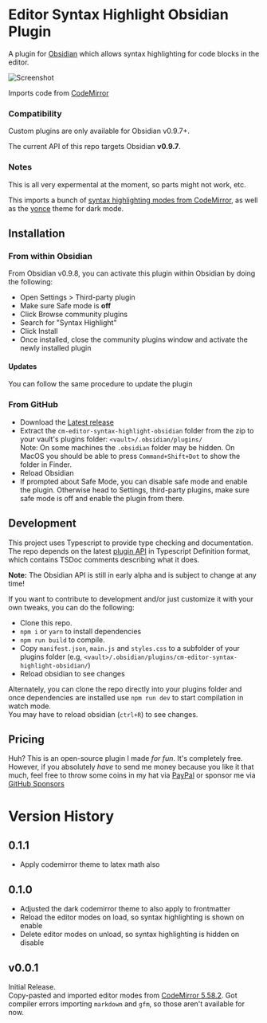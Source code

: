 # Editor Syntax Highlight Obsidian Plugin
A plugin for [Obsidian](https://obsidian.md) which allows syntax highlighting for code blocks in the editor.

![Screenshot](https://github.com/deathau/cm-editor-syntax-highlight-obsidian/raw/main/screenshot.png)

Imports code from [CodeMirror](https://github.com/codemirror/CodeMirror/)

### Compatibility

Custom plugins are only available for Obsidian v0.9.7+.

The current API of this repo targets Obsidian **v0.9.7**. 

### Notes
This is all very expermental at the moment, so parts might not work, etc.

This imports a bunch of [syntax highlighting modes from CodeMirror](https://github.com/codemirror/CodeMirror/tree/5.58.2/mode), as well as the [yonce](https://github.com/codemirror/CodeMirror/blob/5.58.2/theme/yonce.css) theme for dark mode.

## Installation

### From within Obsidian
From Obsidian v0.9.8, you can activate this plugin within Obsidian by doing the following:
- Open Settings > Third-party plugin
- Make sure Safe mode is **off**
- Click Browse community plugins
- Search for "Syntax Highlight"
- Click Install
- Once installed, close the community plugins window and activate the newly installed plugin
#### Updates
You can follow the same procedure to update the plugin

### From GitHub
- Download the [Latest release](https://github.com/deathau/cm-editor-syntax-highlight-obsidian/releases/latest)
- Extract the `cm-editor-syntax-highlight-obsidian` folder from the zip to your vault's plugins folder: `<vault>/.obsidian/plugins/`  
Note: On some machines the `.obsidian` folder may be hidden. On MacOS you should be able to press `Command+Shift+Dot` to show the folder in Finder.
- Reload Obsidian
- If prompted about Safe Mode, you can disable safe mode and enable the plugin.
Otherwise head to Settings, third-party plugins, make sure safe mode is off and
enable the plugin from there.

## Development

This project uses Typescript to provide type checking and documentation.  
The repo depends on the latest [plugin API](https://github.com/obsidianmd/obsidian-api) in Typescript Definition format, which contains TSDoc comments describing what it does.

**Note:** The Obsidian API is still in early alpha and is subject to change at any time!

If you want to contribute to development and/or just customize it with your own
tweaks, you can do the following:
- Clone this repo.
- `npm i` or `yarn` to install dependencies
- `npm run build` to compile.
- Copy `manifest.json`, `main.js` and `styles.css` to a subfolder of your plugins
folder (e.g, `<vault>/.obsidian/plugins/cm-editor-syntax-highlight-obsidian/`)
- Reload obsidian to see changes

Alternately, you can clone the repo directly into your plugins folder and once
dependencies are installed use `npm run dev` to start compilation in watch mode.  
You may have to reload obsidian (`ctrl+R`) to see changes.

## Pricing
Huh? This is an open-source plugin I made *for fun*. It's completely free.
However, if you absolutely *have* to send me money because you like it that
much, feel free to throw some coins in my hat via
[PayPal](https://paypal.me/deathau) or sponsor me via
[GitHub Sponsors](https://github.com/sponsors/deathau)

# Version History
## 0.1.1
- Apply codemirror theme to latex math also

## 0.1.0
- Adjusted the dark codemirror theme to also apply to frontmatter
- Reload the editor modes on load, so syntax highlighting is shown on enable
- Delete editor modes on unload, so syntax highlighting is hidden on disable

## v0.0.1
Initial Release.  
Copy-pasted and imported editor modes from [CodeMirror 5.58.2](https://github.com/codemirror/CodeMirror/tree/5.58.2/mode). Got compiler errors importing `markdown` and `gfm`, so those aren't available for now.
